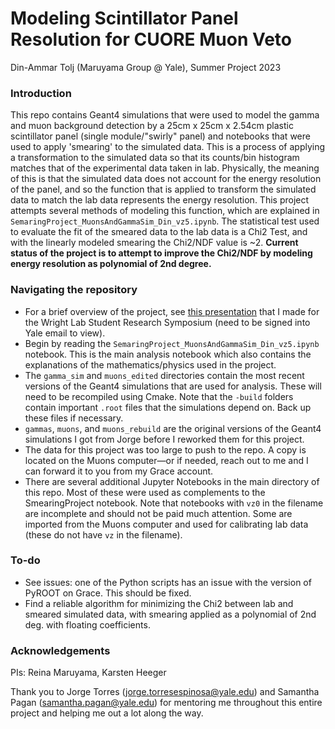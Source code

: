 # Modeling Scintillator Panel Resolution for CUORE Muon Veto
Din-Ammar Tolj (Maruyama Group @ Yale), Summer Project 2023

### Introduction
This repo contains Geant4 simulations that were used to model the gamma and muon background detection by a 25cm x 25cm x 2.54cm plastic scintillator panel 
(single module/"swirly" panel) and notebooks that were used to apply 'smearing' to the simulated data. This is a process of applying a transformation to the
simulated data so that its counts/bin histogram matches that of the experimental data taken in lab. Physically, the meaning of this is that the simulated data
does not account for the energy resolution of the panel, and so the function that is applied to transform the simulated data to match the lab data 
represents the energy resolution. This project attempts several methods of modeling this function, which are explained in `SemaringProject_MuonsAndGammaSim_Din_vz5.ipynb`. 
The statistical test used to evaluate the fit of the smeared data to the lab data is a Chi2 Test, and with the linearly modeled smearing the Chi2/NDF value is ~2. **Current
 status of the project is to attempt to improve the Chi2/NDF by modeling energy resolution as polynomial of 2nd degree.**

### Navigating the repository
* For a brief overview of the project, see [this presentation](https://docs.google.com/presentation/d/1yX_nHkvrQDuoWpnNvu5a61zfmghXQkxy/edit?usp=sharing&ouid=118292023489330812424&rtpof=true&sd=true) 
that I made for the Wright Lab Student Research Symposium (need to be signed into Yale email to view).
* Begin by reading the `SemaringProject_MuonsAndGammaSim_Din_vz5.ipynb` notebook. This is the main analysis notebook which also contains the explanations of the mathematics/physics 
used in the project.
* The `gamma_sim` and `muons_edited` directories contain the most recent versions of the Geant4 simulations that are used for analysis. These will need to be recompiled using
Cmake. Note that the `-build` folders contain important `.root` files that the simulations depend on. Back up these files if necessary.
* `gammas`, `muons`, and `muons_rebuild` are the original versions of the Geant4 simulations I got from Jorge before I reworked them for this project.
* The data for this project was too large to push to the repo. A copy is located on the Muons computer—or if needed, reach out to me and I can forward it to you from my Grace account.
* There are several additional Jupyter Notebooks in the main directory of this repo. Most of these were used as complements to the SmearingProject notebook. Note that notebooks with `vz0` in the filename are incomplete and should not be paid much attention.
Some are imported from the Muons computer and used for calibrating lab data (these do not have `vz` in the filename).

### To-do
* See issues: one of the Python scripts has an issue with the version of PyROOT on Grace. This should be fixed.
* Find a reliable algorithm for minimizing the Chi2 between lab and smeared simulated data, with smearing applied as a polynomial of 2nd deg. with floating coefficients.

### Acknowledgements
PIs: Reina Maruyama, Karsten Heeger

Thank you to Jorge Torres (jorge.torresespinosa@yale.edu) and Samantha Pagan (samantha.pagan@yale.edu) for mentoring me throughout this entire project and helping me out a lot along the way.











